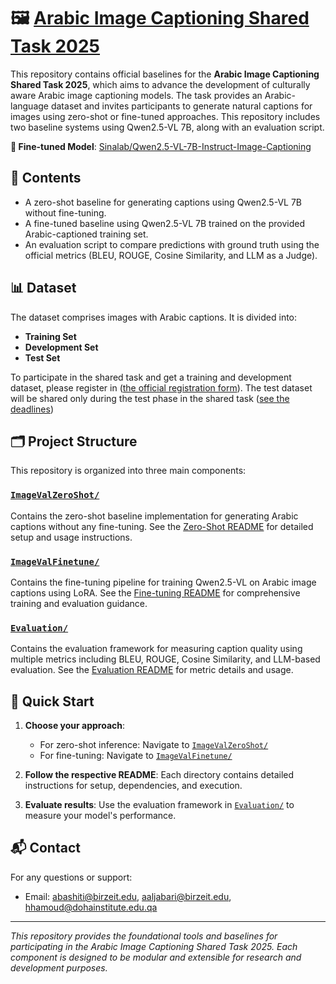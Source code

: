 # 🖼️ [Arabic Image Captioning Shared Task 2025](https://sina.birzeit.edu/image_eval2025/index.html)

This repository contains official baselines for the **Arabic Image Captioning Shared Task 2025**, which aims to advance the development of culturally aware Arabic image captioning models. The task provides an Arabic-language dataset and invites participants to generate natural captions for images using zero-shot or fine-tuned approaches. This repository includes two baseline systems using Qwen2.5-VL 7B, along with an evaluation script.

**🤗 Fine-tuned Model**: [Sinalab/Qwen2.5-VL-7B-Instruct-Image-Captioning](https://huggingface.co/Sinalab/Qwen2.5-VL-7B-Instruct-Image-Captioning)

## 📂 Contents

- A zero-shot baseline for generating captions using Qwen2.5-VL 7B without fine-tuning.
- A fine-tuned baseline using Qwen2.5-VL 7B trained on the provided Arabic-captioned training set.
- An evaluation script to compare predictions with ground truth using the official metrics (BLEU, ROUGE, Cosine Similarity, and LLM as a Judge).

## 📊 Dataset

The dataset comprises images with Arabic captions. It is divided into:

- **Training Set**
- **Development Set**
- **Test Set**

To participate in the shared task and get a training and development dataset, please register in ([the official registration form](https://forms.gle/qn4NDr6PYW49bLns7)). The test dataset will be shared only during the test phase in the shared task ([see the deadlines](https://sina.birzeit.edu/image_eval2025/index.html))


## 🗂️ Project Structure

This repository is organized into three main components:

### [`ImageValZeroShot/`](./ImageValZeroShot/)
Contains the zero-shot baseline implementation for generating Arabic captions without any fine-tuning. See the [Zero-Shot README](./ImageValZeroShot/README.md) for detailed setup and usage instructions.

### [`ImageValFinetune/`](./ImageValFinetune/)  
Contains the fine-tuning pipeline for training Qwen2.5-VL on Arabic image captions using LoRA. See the [Fine-tuning README](./ImageValFinetune/README.md) for comprehensive training and evaluation guidance.

### [`Evaluation/`](./Evaluation/)
Contains the evaluation framework for measuring caption quality using multiple metrics including BLEU, ROUGE, Cosine Similarity, and LLM-based evaluation. See the [Evaluation README](./Evaluation/README.md) for metric details and usage.


## 🚀 Quick Start

1. **Choose your approach**: 
   - For zero-shot inference: Navigate to [`ImageValZeroShot/`](./ImageValZeroShot/)
   - For fine-tuning: Navigate to [`ImageValFinetune/`](./ImageValFinetune/)

2. **Follow the respective README**: Each directory contains detailed instructions for setup, dependencies, and execution.

3. **Evaluate results**: Use the evaluation framework in [`Evaluation/`](./Evaluation/) to measure your model's performance.

## 📬 Contact

For any questions or support:

- Email: abashiti@birzeit.edu, aaljabari@birzeit.edu, hhamoud@dohainstitute.edu.qa

---

*This repository provides the foundational tools and baselines for participating in the Arabic Image Captioning Shared Task 2025. Each component is designed to be modular and extensible for research and development purposes.*